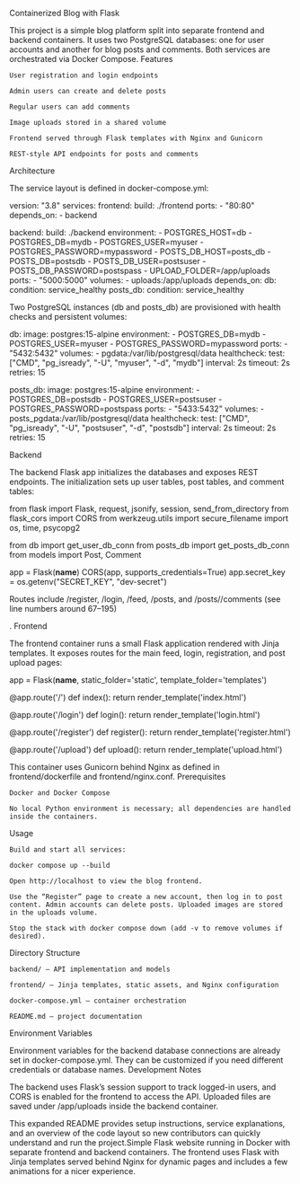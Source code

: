 Containerized Blog with Flask

This project is a simple blog platform split into separate frontend and backend containers. It uses two PostgreSQL databases: one for user accounts and another for blog posts and comments. Both services are orchestrated via Docker Compose.
Features

    User registration and login endpoints

    Admin users can create and delete posts

    Regular users can add comments

    Image uploads stored in a shared volume

    Frontend served through Flask templates with Nginx and Gunicorn

    REST-style API endpoints for posts and comments

Architecture

The service layout is defined in docker-compose.yml:

version: "3.8"
services:
  frontend:
    build: ./frontend
    ports:
      - "80:80"
    depends_on:
      - backend

  backend:
    build: ./backend
    environment:
      - POSTGRES_HOST=db
      - POSTGRES_DB=mydb
      - POSTGRES_USER=myuser
      - POSTGRES_PASSWORD=mypassword
      - POSTS_DB_HOST=posts_db
      - POSTS_DB=postsdb
      - POSTS_DB_USER=postsuser
      - POSTS_DB_PASSWORD=postspass
      - UPLOAD_FOLDER=/app/uploads
    ports:
      - "5000:5000"
    volumes:
      - uploads:/app/uploads
    depends_on:
      db:
        condition: service_healthy
      posts_db:
        condition: service_healthy

Two PostgreSQL instances (db and posts_db) are provisioned with health checks and persistent volumes:

  db:
    image: postgres:15-alpine
    environment:
      - POSTGRES_DB=mydb
      - POSTGRES_USER=myuser
      - POSTGRES_PASSWORD=mypassword
    ports:
      - "5432:5432"
    volumes:
      - pgdata:/var/lib/postgresql/data
    healthcheck:
      test: ["CMD", "pg_isready", "-U", "myuser", "-d", "mydb"]
      interval: 2s
      timeout: 2s
      retries: 15

  posts_db:
    image: postgres:15-alpine
    environment:
      - POSTGRES_DB=postsdb
      - POSTGRES_USER=postsuser
      - POSTGRES_PASSWORD=postspass
    ports:
      - "5433:5432"
    volumes:
      - posts_pgdata:/var/lib/postgresql/data
    healthcheck:
      test: ["CMD", "pg_isready", "-U", "postsuser", "-d", "postsdb"]
      interval: 2s
      timeout: 2s
      retries: 15

Backend

The backend Flask app initializes the databases and exposes REST endpoints. The initialization sets up user tables, post tables, and comment tables:

from flask import Flask, request, jsonify, session, send_from_directory
from flask_cors import CORS
from werkzeug.utils import secure_filename
import os, time, psycopg2

from db import get_user_db_conn
from posts_db import get_posts_db_conn
from models import Post, Comment

app = Flask(__name__)
CORS(app, supports_credentials=True)
app.secret_key = os.getenv("SECRET_KEY", "dev-secret")

Routes include /register, /login, /feed, /posts, and /posts/<id>/comments (see line numbers around 67–195)

.
Frontend

The frontend container runs a small Flask application rendered with Jinja templates. It exposes routes for the main feed, login, registration, and post upload pages:

app = Flask(__name__, static_folder='static', template_folder='templates')

@app.route('/')
def index():
    return render_template('index.html')

@app.route('/login')
def login():
    return render_template('login.html')

@app.route('/register')
def register():
    return render_template('register.html')

@app.route('/upload')
def upload():
    return render_template('upload.html')

This container uses Gunicorn behind Nginx as defined in frontend/dockerfile and frontend/nginx.conf.
Prerequisites

    Docker and Docker Compose

    No local Python environment is necessary; all dependencies are handled inside the containers.

Usage

    Build and start all services:

    docker compose up --build

    Open http://localhost to view the blog frontend.

    Use the “Register” page to create a new account, then log in to post content. Admin accounts can delete posts. Uploaded images are stored in the uploads volume.

    Stop the stack with docker compose down (add -v to remove volumes if desired).

Directory Structure

    backend/ – API implementation and models

    frontend/ – Jinja templates, static assets, and Nginx configuration

    docker-compose.yml – container orchestration

    README.md – project documentation

Environment Variables

Environment variables for the backend database connections are already set in docker-compose.yml. They can be customized if you need different credentials or database names.
Development Notes

The backend uses Flask’s session support to track logged-in users, and CORS is enabled for the frontend to access the API. Uploaded files are saved under /app/uploads inside the backend container.

This expanded README provides setup instructions, service explanations, and an overview of the code layout so new contributors can quickly understand and run the project.Simple Flask website running in Docker with separate frontend and backend
containers. The frontend uses Flask with Jinja templates served behind Nginx
for dynamic pages and includes a few animations for a nicer experience.
